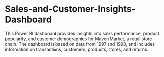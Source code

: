 # Sales-and-Customer-Insights-Dashboard
This Power BI dashboard provides insights into sales performance, product popularity, and customer demographics for Maven Market, a retail store chain. The dashboard is based on data from 1997 and 1998, and includes information on transactions, customers, products, stores, and returns.
